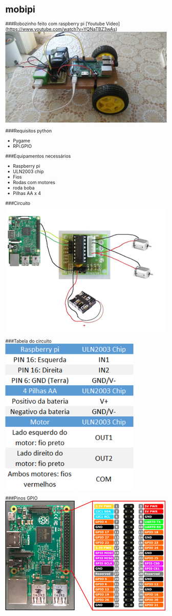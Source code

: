 # mobipi
###Robozinho feito com raspberry pi
[Youtube Video] (https://www.youtube.com/watch?v=YQNaTBZ3wAs)
<img src="/images/20161015_150822.jpg" width="600">

###Requisitos python
* Pygame
* RPi.GPIO

###Equipamentos necessários
* Raspberry pi
* ULN2003 chip
* Fios
* Rodas com motores
* roda boba
* Pilhas AA x 4

###Circuito
<img src="/images/roverpischema.jpg" width="600">

###Tabela do circuito
<img src="/images/tabela-circuito.png" width="400">

###Pinos GPIO
<img src="/images/yWGmW.png" width="500">
